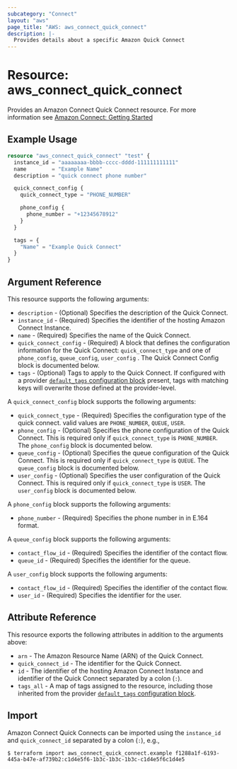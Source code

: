 ```yaml
---
subcategory: "Connect"
layout: "aws"
page_title: "AWS: aws_connect_quick_connect"
description: |-
  Provides details about a specific Amazon Quick Connect
---
```


# Resource: aws_connect_quick_connect

Provides an Amazon Connect Quick Connect resource. For more information see
[Amazon Connect: Getting Started](https://docs.aws.amazon.com/connect/latest/adminguide/amazon-connect-get-started.html)

## Example Usage

```terraform
resource "aws_connect_quick_connect" "test" {
  instance_id = "aaaaaaaa-bbbb-cccc-dddd-111111111111"
  name        = "Example Name"
  description = "quick connect phone number"

  quick_connect_config {
    quick_connect_type = "PHONE_NUMBER"

    phone_config {
      phone_number = "+12345678912"
    }
  }

  tags = {
    "Name" = "Example Quick Connect"
  }
}
```

## Argument Reference

This resource supports the following arguments:

* `description` - (Optional) Specifies the description of the Quick Connect.
* `instance_id` - (Required) Specifies the identifier of the hosting Amazon Connect Instance.
* `name` - (Required) Specifies the name of the Quick Connect.
* `quick_connect_config` - (Required) A block that defines the configuration information for the Quick Connect: `quick_connect_type` and one of `phone_config`, `queue_config`, `user_config` . The Quick Connect Config block is documented below.
* `tags` - (Optional) Tags to apply to the Quick Connect. If configured with a provider [`default_tags` configuration block](https://registry.terraform.io/providers/hashicorp/aws/latest/docs#default_tags-configuration-block) present, tags with matching keys will overwrite those defined at the provider-level.

A `quick_connect_config` block supports the following arguments:

* `quick_connect_type` - (Required) Specifies the configuration type of the quick connect. valid values are `PHONE_NUMBER`, `QUEUE`, `USER`.
* `phone_config` - (Optional) Specifies the phone configuration of the Quick Connect. This is required only if `quick_connect_type` is `PHONE_NUMBER`. The `phone_config` block is documented below.
* `queue_config` - (Optional) Specifies the queue configuration of the Quick Connect. This is required only if `quick_connect_type` is `QUEUE`. The `queue_config` block is documented below.
* `user_config` - (Optional) Specifies the user configuration of the Quick Connect. This is required only if `quick_connect_type` is `USER`. The `user_config` block is documented below.

A `phone_config` block supports the following arguments:

* `phone_number` - (Required) Specifies the phone number in in E.164 format.

A `queue_config` block supports the following arguments:

* `contact_flow_id` - (Required) Specifies the identifier of the contact flow.
* `queue_id` - (Required) Specifies the identifier for the queue.

A `user_config` block supports the following arguments:

* `contact_flow_id` - (Required) Specifies the identifier of the contact flow.
* `user_id` - (Required) Specifies the identifier for the user.

## Attribute Reference

This resource exports the following attributes in addition to the arguments above:

* `arn` - The Amazon Resource Name (ARN) of the Quick Connect.
* `quick_connect_id` - The identifier for the Quick Connect.
* `id` - The identifier of the hosting Amazon Connect Instance and identifier of the Quick Connect separated by a colon (`:`).
* `tags_all` - A map of tags assigned to the resource, including those inherited from the provider [`default_tags` configuration block](https://registry.terraform.io/providers/hashicorp/aws/latest/docs#default_tags-configuration-block).

## Import

Amazon Connect Quick Connects can be imported using the `instance_id` and `quick_connect_id` separated by a colon (`:`), e.g.,

```
$ terraform import aws_connect_quick_connect.example f1288a1f-6193-445a-b47e-af739b2:c1d4e5f6-1b3c-1b3c-1b3c-c1d4e5f6c1d4e5
```
